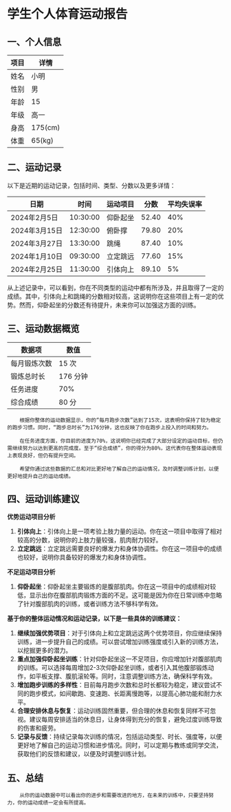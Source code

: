 # 学生个人体育运动报告

## 一、个人信息

| 项目 | 详情    |
| ---- | ------- |
| 姓名 | 小明    |
| 性别 | 男      |
| 年龄 | 15      |
| 年级 | 高一    |
| 身高 | 175(cm) |
| 体重 | 65(kg)  |

## 二、运动记录

以下是近期的运动记录，包括时间、类型、分数以及更多详情：

| 日期          | 时间     | 运动项目 | 分数  | 平均失误率 |
| ------------- | -------- | -------- | ----- | ---------- |
| 2024年2月5日  | 10:30:00 | 仰卧起坐 | 52.40 | 40%        |
| 2024年3月15日 | 12:30:00 | 俯卧撑   | 79.80 | 20%        |
| 2024年3月27日 | 13:30:00 | 跳绳     | 87.40 | 10%        |
| 2024年1月10日 | 09:30:00 | 立定跳远 | 77.60 | 15%        |
| 2024年2月25日 | 11:30:00 | 引体向上 | 89.10 | 5%         |


从上述记录中，可以看到，你在不同类型的运动中都有所涉及，并且取得了一定的成绩。其中，引体向上和跳绳的分数相对较高，这说明你在这些项目上有一定的优势。然而，仰卧起坐的分数还有待提升，未来你可以加强这方面的训练。

## 三、运动数据概览

| 数据项       | 数值     |
| ------------ | -------- |
| 每月锻炼次数 | 15 次    |
| 锻炼总时长   | 176 分钟 |
| 任务进度     | 70%      |
| 综合成绩     | 80 分    |

		根据你整体的运动数据显示，你的“每月跑步次数”达到了15次，这表明你保持了较为稳定的跑步习惯。同时，“跑步总时长”为176分钟，这也反映了你在跑步上投入的时间和努力。
	
		在任务进度方面，你目前的进度为70%，这说明你已经完成了大部分设定的运动目标，但仍需继续努力以达到更高的完成度。至于“综合成绩”，你的得分为80%，这代表你在整体运动表现上表现良好，但仍有提升空间。
	
		希望你通过这些数据的汇总和对比更好地了解自己的运动情况，及时调整训练计划，以便更好地提升自己的运动成绩。

## 四、运动训练建议

**优势运动项目分析**

1. **引体向上**：引体向上是一项考验上肢力量的运动。你在这一项目中取得了相对较高的分数，说明你的上肢力量较强，肌肉耐力较好。
2. **立定跳远**：立定跳远需要良好的爆发力和身体协调性。你在这一项目中的成绩也较好，说明你具备较好的爆发力和身体协调性。

**不足运动项目分析**

1. **仰卧起坐**：仰卧起坐主要锻炼的是腹部肌肉。你在这一项目中的成绩相对较低，显示出你在腹部肌肉锻炼方面的不足。这可能是因为你在日常训练中忽略了针对腹部肌肉的训练，或者训练方法不够科学有效。

**基于你的整体运动情况和运动记录，以下是一些具体的训练建议：**

1. **继续加强优势项目**：对于引体向上和立定跳远这两个优势项目，你应继续保持训练，进一步提升自己的成绩。可以尝试增加训练强度或引入新的训练方法，以挖掘更多的潜力。
2. **重点加强仰卧起坐训练**：针对仰卧起坐这一不足项目，你应增加针对腹部肌肉的训练。可以选择每周增加2-3次仰卧起坐训练，或者引入其他腹部锻炼动作，如平板支撑、腹肌滚轮等。同时，注意调整训练方法，确保科学有效。
3. **增加跑步训练的多样性**：目前每月跑步次数和总时长都较为稳定，建议尝试不同的跑步模式，如间歇跑、变速跑、长距离慢跑等，以提高心肺功能和耐力水平。
4. **合理安排休息与恢复**：运动训练固然重要，但合理的休息和恢复同样不可忽视。建议每周安排适当的休息日，让身体得到充分的恢复，避免过度训练导致的伤害和疲劳。
5. **记录与反馈**：持续记录每次训练的情况，包括运动类型、时长、强度等，以便更好地了解自己的运动习惯和进步情况。同时，可以定期与教练或同学交流，获取他们的反馈和建议，以便及时调整训练计划。

## 五、总结

		从你的运动数据中可以看出你的进步和需要改进的地方，在未来的训练中，只要坚持努力，你的运动成绩一定会有所提高。


